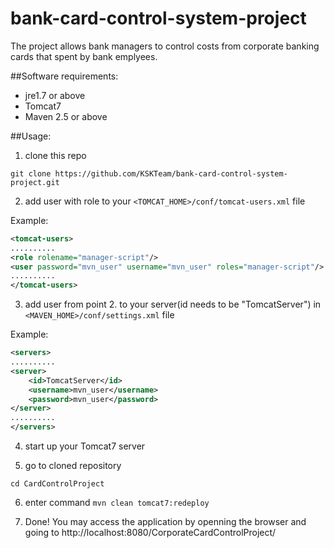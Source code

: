 # bank-card-control-system-project

The project allows bank managers to control costs from corporate banking cards that spent by bank emplyees.

##Software requirements:

* jre1.7 or above
* Tomcat7
* Maven 2.5 or above

##Usage:

1. clone this repo
```
git clone https://github.com/KSKTeam/bank-card-control-system-project.git
```
2. add user with <manager-script> role to your `<TOMCAT_HOME>/conf/tomcat-users.xml` file

Example:

```xml
<tomcat-users>
..........
<role rolename="manager-script"/>
<user password="mvn_user" username="mvn_user" roles="manager-script"/>
..........
</tomcat-users>
```

3. add user from point 2. to your server(id needs to be "TomcatServer") in `<MAVEN_HOME>/conf/settings.xml` file

Example:

```xml
<servers>
..........
<server>
	<id>TomcatServer</id>
	<username>mvn_user</username>
	<password>mvn_user</password>
</server>
..........
</servers>
```

4. start up your Tomcat7 server

5. go to cloned repository
```
cd CardControlProject
```
6. enter command `mvn clean tomcat7:redeploy`

7. Done! You may access the application by openning the browser and going to http://localhost:8080/CorporateCardControlProject/
